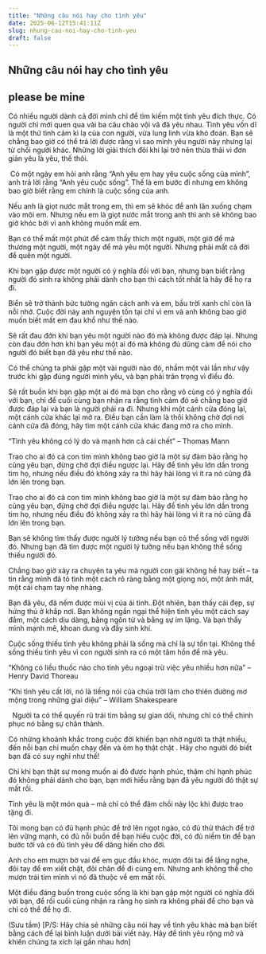 ```yaml
---
title: "Những câu nói hay cho tình yêu"
date: 2025-06-12T15:41:11Z
slug: nhung-cau-noi-hay-cho-tinh-yeu
draft: false
---
```


## Những câu nói hay cho tình yêu

## please be mine

Có nhiều người dành cả đời mình chỉ để tìm kiếm một tình yêu đích thực. Có người chỉ mới quen qua vài ba câu chào vội vã đã yêu nhau. Tình yêu vốn dĩ là một thứ tình cảm kì lạ của con người, vừa lung linh vừa khó đoán. Bạn sẽ chẳng bao giờ có thể trả lời được rằng vì sao mình yêu người này nhưng lại từ chối người khác. Những lời giải thích đôi khi lại trở nên thừa thãi vì đơn giản yêu là yêu, thế thôi. 
 
​ ​Có một ngày em hỏi anh rằng “Anh yêu em hay yêu cuộc sống của mình”, anh trả lời rằng “Anh yêu cuộc sống”. Thế là em bước đi nhưng em không bao giờ biết rằng em chính là cuộc sống của anh.
 
Nếu anh là giọt nước mắt trong em, thì em sẽ khóc để anh lăn xuống chạm vào môi em. Nhưng nếu em là giọt nước mắt trong anh thì anh sẽ không bao giờ khóc bởi vì anh không muốn mất em.
 
Bạn có thể mất một phút để cảm thấy thích một người, một giờ để mà thương một người, một ngày để mà yêu một người. Nhưng phải mất cả đời để quên một người.
 
Khi bạn gặp được một người có ý nghĩa đối với bạn, nhưng bạn biết rằng người đó sinh ra không phải dành cho bạn thì cách tốt nhất là hãy để họ ra đi.
 
Biển sẽ trở thành bức tường ngăn cách anh và em, bầu trời xanh chỉ còn là nỗi nhớ. Cuộc đời này anh nguyện tồn tại chỉ vì em và anh không bao giờ muốn biết mất em đau khổ như thế nào.
 
Sẽ rất đau đớn khi bạn yêu một người nào đó mà không được đáp lại. Nhưng còn đau đớn hơn khi bạn yêu một ai đó mà không đủ dũng cảm để nói cho người đó biết bạn đã yêu như thế nào.
 
Có thể chúng ta phải gặp một vài người nào đó, nhầm một vài lần như vậy trước khi gặp đúng người mình yêu, và bạn phải trân trọng vì điều đó.
 
Sẽ rất buồn khi bạn gặp một ai đó mà bạn cho rằng vô cùng có ý nghĩa đối với bạn, chỉ để cuối cùng bạn nhận ra rằng tình cảm đó sẽ chẳng bao giờ được đáp lại và bạn là người phải ra đi. Nhưng khi một cánh cửa đóng lại, một cánh cửa khác lại mở ra. Ðiều bạn cần làm là thôi không chờ đợi nơi cánh cửa đã đóng, hãy tìm một cánh cửa khác đang mở ra cho mình.
 
“Tình yêu không có lý do và mạnh hơn cả cái chết” – Thomas Mann
 


	
	

​Trao cho ai đó cả con tim mình không bao giờ là một sự đảm bảo rằng họ cũng yêu bạn, đừng chờ đợi điều ngược lại. Hãy để tình yêu lớn dần trong tim họ, nhưng nếu điều đó không xảy ra thì hãy hài lòng vì ít ra nó cũng đã lớn lên trong bạn.
 
Trao cho ai đó cả con tim mình không bao giờ là một sự đảm bảo rằng họ cũng yêu bạn, đừng chờ đợi điều ngược lại. Hãy để tình yêu lớn dần trong tim họ, nhưng nếu điều đó không xảy ra thì hãy hài lòng vì ít ra nó cũng đã lớn lên trong bạn.
 
Bạn sẽ không tìm thấy được người lý tưởng nếu bạn có thể sống với người đó. Nhưng bạn đã tìm được một người lý tưởng nếu bạn không thể sống thiếu người đó.
 
 
Chẳng bao giờ xảy ra chuyện ta yêu mà người con gái không hề hay biết – ta tin rằng mình đã tỏ tình một cách rõ ràng bằng một giọng nói, một ánh mắt, một cái chạm tay nhẹ nhàng.
 
Bạn đã yêu, đã nếm được mùi vị của ái tình..Đột nhiên, bạn thấy cái đẹp, sự hứng thú ở khắp nơi. Bạn không ngần ngại thể hiện tình yêu một cách say đắm, một cách dịu dàng, bằng ngôn từ và bằng sự im lặng. Và bạn thấy mình mạnh mẽ, khoan dung và đầy sinh khí.
 
Cuộc sống thiếu tình yêu không phải là sống mà chỉ là sự tồn tại. Không thể sống thiếu tình yêu vì con người sinh ra có một tâm hồn để mà yêu.
 
“Không có liều thuốc nào cho tình yêu ngoại trừ việc yêu nhiều hơn nữa” – Henry David Thoreau
 
“Khi tình yêu cất lời, nó là tiếng nói của chúa trời làm cho thiên đường mơ mộng trong những giai diệu” – William Shakespeare
 


	
	
​ ​ ​Người ta có thể quyến rũ trái tim bằng sự gian dối, nhưng chỉ có thể chinh phục nó bằng sự chân thành.
 
Có những khoảnh khắc trong cuộc đời khiến bạn nhờ người ta thật nhiều, đến nỗi bạn chỉ muốn chạy đến và ôm họ thật chặt . Hãy cho người đó biết bạn đă có suy nghĩ như thế!
 
Chỉ khi bạn thật sự mong muốn ai đó được hạnh phúc, thậm chí hạnh phúc đó không phải dành cho bạn, bạn mới hiểu rằng bạn đã yêu người đó thật sự mất rồi.
 
Tình yêu là một món quà – mà chỉ có thể đâm chồi nảy lộc khi được trao tặng đi.
 
Tôi mong bạn có đủ hạnh phúc để trở lên ngọt ngào, có đủ thử thách để trở lên vững mạnh, có đủ nỗi buồn để bạn hiểu cuộc đời, có đủ niềm tin để bạn bước tới và có đủ tình yêu để dâng hiến cho đời.
 
Anh cho em mượn bờ vai để em gục đầu khóc, mượn đôi tai để lắng nghe, đôi tay để em xiết chặt, đôi chân để đi cùng em. Nhưng anh không thể cho mượn trái tim mình vì nó đã thuộc về em mất rồi.
 
Một điều đáng buồn trong cuộc sống là khi bạn gặp một người có nghĩa đối với bạn, để rồi cuối cùng nhận ra rằng họ sinh ra không phải để cho bạn và chỉ có thể để họ đi.
 
(Sưu tầm)​ 
[P/S: Hãy chia sẻ những câu nói hay về tình yêu khác mà bạn biết bằng cách để lại bình luận dưới bài viết này. Hãy để tình yêu rộng mở và khiến chúng ta xích lại gần nhau hơn]